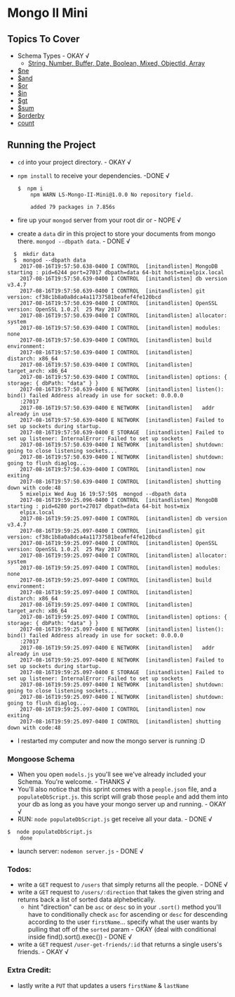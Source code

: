 # Mongo II Mini

## Topics To Cover
* Schema Types - OKAY √
  * [String, Number, Buffer, Date, Boolean, Mixed, ObjectId, Array](http://mongoosejs.com/docs/schematypes.html)
* [$ne](https://docs.mongodb.com/v3.2/reference/operator/query/ne/)
* [$and](https://docs.mongodb.com/v3.2/reference/operator/query/and/index.html)
* [$or](https://docs.mongodb.com/v3.2/reference/operator/query/or/index.html)
* [$in](https://docs.mongodb.com/v3.2/reference/operator/query/in/#op._S_in)
* [$gt](https://docs.mongodb.com/v3.2/reference/operator/query/gt/)
* [$sum](https://docs.mongodb.com/v3.2/reference/operator/aggregation/sum/index.html)
* [$orderby](https://docs.mongodb.com/v3.2/reference/operator/meta/orderby/index.html)
* [count](https://docs.mongodb.com/v3.2/reference/command/count/index.html)


## Running the Project

* `cd` into your project directory. - OKAY √
* `npm install` to receive your dependencies. -DONE √
  ```console
  $  npm i
      npm WARN LS-Mongo-II-Mini@1.0.0 No repository field.

      added 79 packages in 7.856s
  ```

* fire up your `mongod` server from your root dir or - NOPE √
* create a `data` dir in this project to store your documents from mongo there. `mongod --dbpath data`. - DONE √
```console
  $  mkdir data
  $  mongod --dbpath data
    2017-08-16T19:57:50.638-0400 I CONTROL  [initandlisten] MongoDB starting : pid=6244 port=27017 dbpath=data 64-bit host=mixelpix.local
    2017-08-16T19:57:50.639-0400 I CONTROL  [initandlisten] db version v3.4.7
    2017-08-16T19:57:50.639-0400 I CONTROL  [initandlisten] git version: cf38c1b8a0a8dca4a11737581beafef4fe120bcd
    2017-08-16T19:57:50.639-0400 I CONTROL  [initandlisten] OpenSSL version: OpenSSL 1.0.2l  25 May 2017
    2017-08-16T19:57:50.639-0400 I CONTROL  [initandlisten] allocator: system
    2017-08-16T19:57:50.639-0400 I CONTROL  [initandlisten] modules: none
    2017-08-16T19:57:50.639-0400 I CONTROL  [initandlisten] build environment:
    2017-08-16T19:57:50.639-0400 I CONTROL  [initandlisten]     distarch: x86_64
    2017-08-16T19:57:50.639-0400 I CONTROL  [initandlisten]     target_arch: x86_64
    2017-08-16T19:57:50.639-0400 I CONTROL  [initandlisten] options: { storage: { dbPath: "data" } }
    2017-08-16T19:57:50.639-0400 E NETWORK  [initandlisten] listen(): bind() failed Address already in use for socket: 0.0.0.0
    :27017
    2017-08-16T19:57:50.639-0400 E NETWORK  [initandlisten]   addr already in use
    2017-08-16T19:57:50.639-0400 E NETWORK  [initandlisten] Failed to set up sockets during startup.
    2017-08-16T19:57:50.639-0400 E STORAGE  [initandlisten] Failed to set up listener: InternalError: Failed to set up sockets
    2017-08-16T19:57:50.639-0400 I NETWORK  [initandlisten] shutdown: going to close listening sockets...
    2017-08-16T19:57:50.639-0400 I NETWORK  [initandlisten] shutdown: going to flush diaglog...
    2017-08-16T19:57:50.639-0400 I CONTROL  [initandlisten] now exiting
    2017-08-16T19:57:50.639-0400 I CONTROL  [initandlisten] shutting down with code:48
    5 mixelpix Wed Aug 16 19:57:50$  mongod --dbpath data
    2017-08-16T19:59:25.096-0400 I CONTROL  [initandlisten] MongoDB starting : pid=6280 port=27017 dbpath=data 64-bit host=mix
    elpix.local
    2017-08-16T19:59:25.097-0400 I CONTROL  [initandlisten] db version v3.4.7
    2017-08-16T19:59:25.097-0400 I CONTROL  [initandlisten] git version: cf38c1b8a0a8dca4a11737581beafef4fe120bcd
    2017-08-16T19:59:25.097-0400 I CONTROL  [initandlisten] OpenSSL version: OpenSSL 1.0.2l  25 May 2017
    2017-08-16T19:59:25.097-0400 I CONTROL  [initandlisten] allocator: system
    2017-08-16T19:59:25.097-0400 I CONTROL  [initandlisten] modules: none
    2017-08-16T19:59:25.097-0400 I CONTROL  [initandlisten] build environment:
    2017-08-16T19:59:25.097-0400 I CONTROL  [initandlisten]     distarch: x86_64
    2017-08-16T19:59:25.097-0400 I CONTROL  [initandlisten]     target_arch: x86_64
    2017-08-16T19:59:25.097-0400 I CONTROL  [initandlisten] options: { storage: { dbPath: "data" } }
    2017-08-16T19:59:25.097-0400 E NETWORK  [initandlisten] listen(): bind() failed Address already in use for socket: 0.0.0.0
    :27017
    2017-08-16T19:59:25.097-0400 E NETWORK  [initandlisten]   addr already in use
    2017-08-16T19:59:25.097-0400 E NETWORK  [initandlisten] Failed to set up sockets during startup.
    2017-08-16T19:59:25.097-0400 E STORAGE  [initandlisten] Failed to set up listener: InternalError: Failed to set up sockets
    2017-08-16T19:59:25.097-0400 I NETWORK  [initandlisten] shutdown: going to close listening sockets...
    2017-08-16T19:59:25.097-0400 I NETWORK  [initandlisten] shutdown: going to flush diaglog...
    2017-08-16T19:59:25.097-0400 I CONTROL  [initandlisten] now exiting
    2017-08-16T19:59:25.097-0400 I CONTROL  [initandlisten] shutting down with code:48
```
  * I restarted my computer and now the mongo server is running :D

### Mongoose Schema
* When you open `models.js` you'll see we've already included your Schema. You're welcome. - THANKS √
* You'll also notice that this sprint comes with a `people.json` file, and a `populateDbScript.js`. this script will grab those `people` and add them into your db as long as you have your mongo server up and running. - OKAY √
* RUN: `node populateDbScript.js` get receive all your data. - DONE √
```console
$  node populateDbScript.js
    done
```

* launch server: `nodemon server.js` - DONE √

### Todos:
* write a `GET` request to `/users` that simply returns all the people. - DONE √
* write a `GET` request to `/users/:direction` that takes the given string and returns back a list of sorted data alphebetically.
  * hint "direction" can be `asc` or `desc` so in your `.sort()` method you'll have to conditionally check `asc` for ascending or `desc` for descending according to the user `firstName`... specify what the user wants by pulling that off of the `sorted` param - OKAY (deal with conditional inside find().sort().exec()) - DONE √
* write a `GET` request `/user-get-friends/:id` that returns a single users's friends. - OKAY √
### Extra Credit:
* lastly write a `PUT` that updates a users `firstName` & `lastName`
